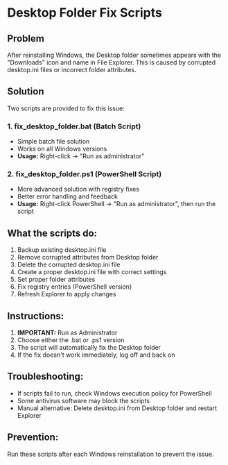 # Desktop Folder Fix Scripts

## Problem

After reinstalling Windows, the Desktop folder sometimes appears with the "Downloads" icon and name in File Explorer. This is caused by corrupted desktop.ini files or incorrect folder attributes.

## Solution

Two scripts are provided to fix this issue:

### 1. fix_desktop_folder.bat (Batch Script)

- Simple batch file solution
- Works on all Windows versions
- **Usage:** Right-click → "Run as administrator"

### 2. fix_desktop_folder.ps1 (PowerShell Script)

- More advanced solution with registry fixes
- Better error handling and feedback
- **Usage:** Right-click PowerShell → "Run as administrator", then run the script

## What the scripts do:

1. Backup existing desktop.ini file
2. Remove corrupted attributes from Desktop folder
3. Delete the corrupted desktop.ini file
4. Create a proper desktop.ini file with correct settings
5. Set proper folder attributes
6. Fix registry entries (PowerShell version)
7. Refresh Explorer to apply changes

## Instructions:

1. **IMPORTANT:** Run as Administrator
2. Choose either the .bat or .ps1 version
3. The script will automatically fix the Desktop folder
4. If the fix doesn't work immediately, log off and back on

## Troubleshooting:

- If scripts fail to run, check Windows execution policy for PowerShell
- Some antivirus software may block the scripts
- Manual alternative: Delete desktop.ini from Desktop folder and restart Explorer

## Prevention:

Run these scripts after each Windows reinstallation to prevent the issue.
